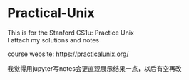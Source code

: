 # Practical-Unix

This is for the Stanford CS1u: Practice Unix  
I attach my solutions and notes

course website: https://practicalunix.org/

我觉得用jupyter写notes会更直观展示结果一点，以后有空再改

